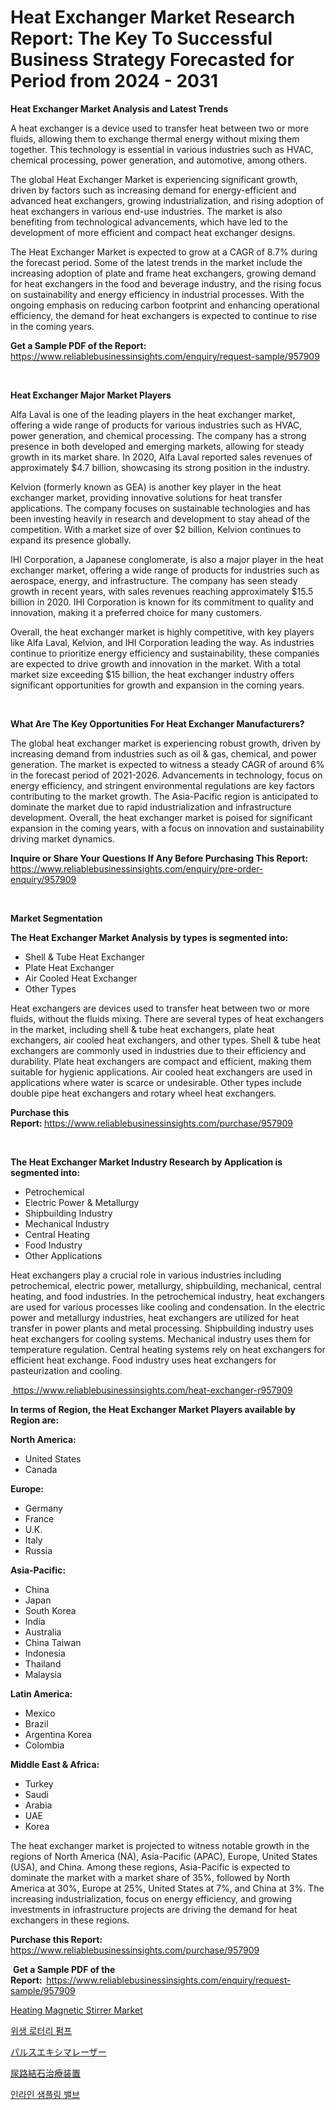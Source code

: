<p><h1>Heat Exchanger Market Research Report: The Key To Successful Business Strategy Forecasted for Period from 2024 - 2031</h1></p><p><strong>Heat Exchanger Market Analysis and Latest Trends</strong></p>
<p><p>A heat exchanger is a device used to transfer heat between two or more fluids, allowing them to exchange thermal energy without mixing them together. This technology is essential in various industries such as HVAC, chemical processing, power generation, and automotive, among others.</p><p>The global Heat Exchanger Market is experiencing significant growth, driven by factors such as increasing demand for energy-efficient and advanced heat exchangers, growing industrialization, and rising adoption of heat exchangers in various end-use industries. The market is also benefiting from technological advancements, which have led to the development of more efficient and compact heat exchanger designs.</p><p>The Heat Exchanger Market is expected to grow at a CAGR of 8.7% during the forecast period. Some of the latest trends in the market include the increasing adoption of plate and frame heat exchangers, growing demand for heat exchangers in the food and beverage industry, and the rising focus on sustainability and energy efficiency in industrial processes. With the ongoing emphasis on reducing carbon footprint and enhancing operational efficiency, the demand for heat exchangers is expected to continue to rise in the coming years.</p></p>
<p><strong>Get a Sample PDF of the Report:&nbsp;</strong> <a href="https://www.reliablebusinessinsights.com/enquiry/request-sample/957909">https://www.reliablebusinessinsights.com/enquiry/request-sample/957909</a></p>
<p>&nbsp;</p>
<p><strong>Heat Exchanger Major Market Players</strong></p>
<p><p>Alfa Laval is one of the leading players in the heat exchanger market, offering a wide range of products for various industries such as HVAC, power generation, and chemical processing. The company has a strong presence in both developed and emerging markets, allowing for steady growth in its market share. In 2020, Alfa Laval reported sales revenues of approximately $4.7 billion, showcasing its strong position in the industry.</p><p>Kelvion (formerly known as GEA) is another key player in the heat exchanger market, providing innovative solutions for heat transfer applications. The company focuses on sustainable technologies and has been investing heavily in research and development to stay ahead of the competition. With a market size of over $2 billion, Kelvion continues to expand its presence globally.</p><p>IHI Corporation, a Japanese conglomerate, is also a major player in the heat exchanger market, offering a wide range of products for industries such as aerospace, energy, and infrastructure. The company has seen steady growth in recent years, with sales revenues reaching approximately $15.5 billion in 2020. IHI Corporation is known for its commitment to quality and innovation, making it a preferred choice for many customers.</p><p>Overall, the heat exchanger market is highly competitive, with key players like Alfa Laval, Kelvion, and IHI Corporation leading the way. As industries continue to prioritize energy efficiency and sustainability, these companies are expected to drive growth and innovation in the market. With a total market size exceeding $15 billion, the heat exchanger industry offers significant opportunities for growth and expansion in the coming years.</p></p>
<p>&nbsp;</p>
<p><strong>What Are The Key Opportunities For Heat Exchanger Manufacturers?</strong></p>
<p><p>The global heat exchanger market is experiencing robust growth, driven by increasing demand from industries such as oil & gas, chemical, and power generation. The market is expected to witness a steady CAGR of around 6% in the forecast period of 2021-2026. Advancements in technology, focus on energy efficiency, and stringent environmental regulations are key factors contributing to the market growth. The Asia-Pacific region is anticipated to dominate the market due to rapid industrialization and infrastructure development. Overall, the heat exchanger market is poised for significant expansion in the coming years, with a focus on innovation and sustainability driving market dynamics.</p></p>
<p><strong>Inquire or Share Your Questions If Any Before Purchasing This Report:</strong> <a href="https://www.reliablebusinessinsights.com/enquiry/pre-order-enquiry/957909">https://www.reliablebusinessinsights.com/enquiry/pre-order-enquiry/957909</a></p>
<p>&nbsp;</p>
<p><strong>Market Segmentation</strong></p>
<p><strong>The Heat Exchanger Market Analysis by types is segmented into:</strong></p>
<p><ul><li>Shell & Tube Heat Exchanger</li><li>Plate Heat Exchanger</li><li>Air Cooled Heat Exchanger</li><li>Other Types</li></ul></p>
<p><p>Heat exchangers are devices used to transfer heat between two or more fluids, without the fluids mixing. There are several types of heat exchangers in the market, including shell & tube heat exchangers, plate heat exchangers, air cooled heat exchangers, and other types. Shell & tube heat exchangers are commonly used in industries due to their efficiency and durability. Plate heat exchangers are compact and efficient, making them suitable for hygienic applications. Air cooled heat exchangers are used in applications where water is scarce or undesirable. Other types include double pipe heat exchangers and rotary wheel heat exchangers.</p></p>
<p><strong>Purchase this Report:&nbsp;</strong><a href="https://www.reliablebusinessinsights.com/purchase/957909">https://www.reliablebusinessinsights.com/purchase/957909</a></p>
<p>&nbsp;</p>
<p><strong>The Heat Exchanger Market Industry Research by Application is segmented into:</strong></p>
<p><ul><li>Petrochemical</li><li>Electric Power & Metallurgy</li><li>Shipbuilding Industry</li><li>Mechanical Industry</li><li>Central Heating</li><li>Food Industry</li><li>Other Applications</li></ul></p>
<p><p>Heat exchangers play a crucial role in various industries including petrochemical, electric power, metallurgy, shipbuilding, mechanical, central heating, and food industries. In the petrochemical industry, heat exchangers are used for various processes like cooling and condensation. In the electric power and metallurgy industries, heat exchangers are utilized for heat transfer in power plants and metal processing. Shipbuilding industry uses heat exchangers for cooling systems. Mechanical industry uses them for temperature regulation. Central heating systems rely on heat exchangers for efficient heat exchange. Food industry uses heat exchangers for pasteurization and cooling.</p></p>
<p><a href="https://www.reliablebusinessinsights.com/heat-exchanger-r957909">&nbsp;https://www.reliablebusinessinsights.com/heat-exchanger-r957909</a></p>
<p><strong>In terms of Region, the Heat Exchanger Market Players available by Region are:</strong></p>
<p>
    <p> <strong> North America: </strong>
        <ul>
            <li>United States</li>
            <li>Canada</li>
        </ul>
        </p> 
    <p> <strong> Europe: </strong>
        <ul>
            <li>Germany</li>
            <li>France</li>
            <li>U.K.</li>
            <li>Italy</li>
            <li>Russia</li>
        </ul>
        </p> 
    <p> <strong> Asia-Pacific: </strong>
        <ul>
            <li>China</li>
            <li>Japan</li>
            <li>South Korea</li>
            <li>India</li>
            <li>Australia</li>
            <li>China Taiwan</li>
            <li>Indonesia</li>
            <li>Thailand</li>
            <li>Malaysia</li>
        </ul>
        </p> 
    <p> <strong> Latin America: </strong>
        <ul>
            <li>Mexico</li>
            <li>Brazil</li>
            <li>Argentina Korea</li>
            <li>Colombia</li>
        </ul>
        </p> 
    <p> <strong> Middle East & Africa: </strong>
        <ul>
            <li>Turkey</li>
            <li>Saudi</li>
            <li>Arabia</li>
            <li>UAE</li>
            <li>Korea</li>
        </ul>
    </p>
    </p>
<p><p>The heat exchanger market is projected to witness notable growth in the regions of North America (NA), Asia-Pacific (APAC), Europe, United States (USA), and China. Among these regions, Asia-Pacific is expected to dominate the market with a market share of 35%, followed by North America at 30%, Europe at 25%, United States at 7%, and China at 3%. The increasing industrialization, focus on energy efficiency, and growing investments in infrastructure projects are driving the demand for heat exchangers in these regions.</p></p>
<p><strong>Purchase this Report: </strong><a href="https://www.reliablebusinessinsights.com/purchase/957909">https://www.reliablebusinessinsights.com/purchase/957909</a></p>
<p>&nbsp;<strong>Get a Sample PDF of the Report:&nbsp;&nbsp;</strong><a href="https://www.reliablebusinessinsights.com/enquiry/request-sample/957909">https://www.reliablebusinessinsights.com/enquiry/request-sample/957909</a></p>
<p><strong></strong></p>
<p><p><a href="https://github.com/josesg55/Market-Research-Report-List-3/blob/main/heating-magnetic-stirrer-market.md">Heating Magnetic Stirrer Market</a></p><p><a href="https://github.com/xvz497517413/Market-Research-Report-List-2/blob/main/8027379171006.md">위생 로터리 펌프</a></p><p><a href="https://github.com/leigh4852023/Market-Research-Report-List-1/blob/main/8504394159478.md">パルスエキシマレーザー</a></p><p><a href="https://github.com/SimeonBode1/Market-Research-Report-List-1/blob/main/5056590159479.md">尿路結石治療装置</a></p><p><a href="https://github.com/JosefaRice/Market-Research-Report-List-1/blob/main/4238500171005.md">인라인 샘플링 밸브</a></p></p>